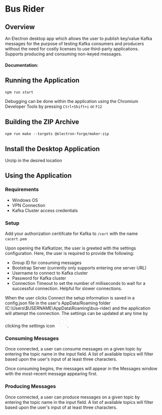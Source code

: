 # Bus Rider

## Overview


An Electron desktop app which allows the user to publish key/value Kafka messages for the purpose of testing Kafka consumers and producers without the need for costly licenses to use third-party applications. Supports producing and consuming non-keyed messages.

#### Documentation:

## Running the Application


`npm run start`

Debugging can be done within the application using the Chromium Developer Tools by pressing `Ctrl+Shift+i` or `F12`

## Building the ZIP Archive


`npm run make --targets @electron-forge/maker-zip`

## Install the Desktop Application


Unzip in the desired location

## Using the Application


### Requirements

-   Windows OS
-   VPN Connection
-   Kafka Cluster access credentials

### Setup
Add your authorization ceritifcate for Kafka to `/cert` with the name  `cacert.pem`

Upon opening the Kafkatizer, the user is greeted with the settings configuration. Here, the user is required to provide the following:

-   Group ID for consuming messages
-   Bootstrap Server (currently only supports entering one server URL)
-   Username to connect to Kafka cluster
-   Password for Kafka cluster
-   Connection Timeout to set the number of milliseconds to wait for a successful connection. Helpful for slower connections.

When the user clicks Connect the setup information is saved in a config.json file in the user's AppData/Roaming folder (C:\Users\\$USERNAME\AppData\Roaming\bus-rider) and the application will attempt the connection.
The settings can be updated at any time by clicking the settings icon ![icon](assets/gear.png).

### Consuming Messages

Once connected, a user can consume messages on a given topic by entering the topic name in the input field. A list of available topics will filter based upon the user's input of at least three characters.

Once consuming begins, the messages will appear in the Messages window with the most-recent message appearing first.

### Producing Messages

Once connected, a user can produce messages on a given topic by entering the topic name in the input field. A list of available topics will filter based upon the user's input of at least three characters.
